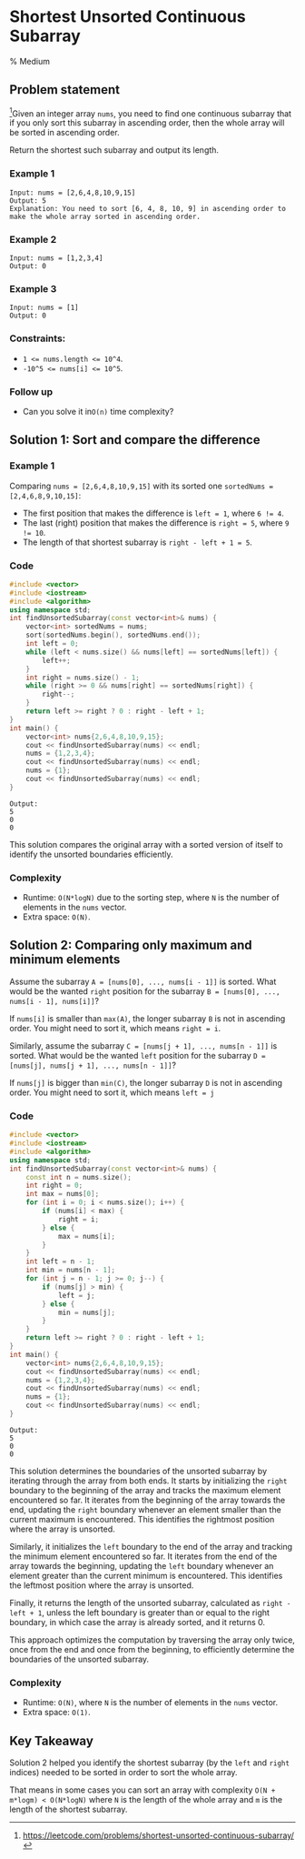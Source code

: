 # Shortest Unsorted Continuous Subarray
% Medium 
## Problem statement

[^url]Given an integer array `nums`, you need to find one continuous subarray that if you only sort this subarray in ascending order, then the whole array will be sorted in ascending order.

Return the shortest such subarray and output its length.

[^url]: https://leetcode.com/problems/shortest-unsorted-continuous-subarray/
### Example 1
```text
Input: nums = [2,6,4,8,10,9,15]
Output: 5
Explanation: You need to sort [6, 4, 8, 10, 9] in ascending order to make the whole array sorted in ascending order.
```

### Example 2
```text
Input: nums = [1,2,3,4]
Output: 0
```

### Example 3
```text
Input: nums = [1]
Output: 0
``` 

### Constraints:

* `1 <= nums.length <= 10^4`.
* `-10^5 <= nums[i] <= 10^5`.

### Follow up
* Can you solve it in`O(n)` time complexity?

## Solution 1: Sort and compare the difference

### Example 1
Comparing `nums = [2,6,4,8,10,9,15]` with its sorted one `sortedNums = [2,4,6,8,9,10,15]`:

- The first position that makes the difference is `left = 1`, where `6 != 4`.
- The last (right) position that makes the difference is `right = 5`, where `9 != 10`.
- The length of that shortest subarray is `right - left + 1 = 5`.

### Code
```cpp
#include <vector>
#include <iostream>
#include <algorithm>
using namespace std;
int findUnsortedSubarray(const vector<int>& nums) {
    vector<int> sortedNums = nums;
    sort(sortedNums.begin(), sortedNums.end());
    int left = 0;
    while (left < nums.size() && nums[left] == sortedNums[left]) {
        left++;
    }
    int right = nums.size() - 1;
    while (right >= 0 && nums[right] == sortedNums[right]) {
        right--;
    }
    return left >= right ? 0 : right - left + 1;
}
int main() {
    vector<int> nums{2,6,4,8,10,9,15};
    cout << findUnsortedSubarray(nums) << endl;
    nums = {1,2,3,4};
    cout << findUnsortedSubarray(nums) << endl;
    nums = {1};
    cout << findUnsortedSubarray(nums) << endl;
}
```
```text
Output:
5
0
0
```

This solution compares the original array with a sorted version of itself to identify the unsorted boundaries efficiently.

### Complexity

* Runtime: `O(N*logN)` due to the sorting step, where `N` is the number of elements in the `nums` vector.
* Extra space: `O(N)`.

## Solution 2: Comparing only maximum and minimum elements

Assume the subarray `A = [nums[0], ..., nums[i - 1]]` is sorted. What would be the wanted `right` position for the subarray `B = [nums[0], ..., nums[i - 1], nums[i]]`? 

If `nums[i]` is smaller than `max(A)`, the longer subarray `B` is not in ascending order. You might need to sort it, which means `right = i`.

Similarly, assume the subarray `C = [nums[j + 1], ..., nums[n - 1]]` is sorted. What would be the wanted `left` position for the subarray `D = [nums[j], nums[j + 1], ..., nums[n - 1]]`?

If `nums[j]` is bigger than `min(C)`, the longer subarray `D` is not in ascending order. You might need to sort it,  which means `left = j`

### Code
```cpp
#include <vector>
#include <iostream>
#include <algorithm>
using namespace std;
int findUnsortedSubarray(const vector<int>& nums) {
    const int n = nums.size();
    int right = 0;
    int max = nums[0];
    for (int i = 0; i < nums.size(); i++) {
        if (nums[i] < max) {
            right = i;
        } else {
            max = nums[i];
        }
    }
    int left = n - 1;
    int min = nums[n - 1];
    for (int j = n - 1; j >= 0; j--) {
        if (nums[j] > min) {
            left = j;
        } else {
            min = nums[j];
        }
    }
    return left >= right ? 0 : right - left + 1;
}
int main() {
    vector<int> nums{2,6,4,8,10,9,15};
    cout << findUnsortedSubarray(nums) << endl;
    nums = {1,2,3,4};
    cout << findUnsortedSubarray(nums) << endl;
    nums = {1};
    cout << findUnsortedSubarray(nums) << endl;
}
```
```text
Output:
5
0
0
```

This solution determines the boundaries of the unsorted subarray by iterating through the array from both ends. It starts by initializing the `right` boundary to the beginning of the array and tracks the maximum element encountered so far. It iterates from the beginning of the array towards the end, updating the `right` boundary whenever an element smaller than the current maximum is encountered. This identifies the rightmost position where the array is unsorted.

Similarly, it initializes the `left` boundary to the end of the array and tracking the minimum element encountered so far. It iterates from the end of the array towards the beginning, updating the `left` boundary whenever an element greater than the current minimum is encountered. This identifies the leftmost position where the array is unsorted.

Finally, it returns the length of the unsorted subarray, calculated as `right - left + 1`, unless the left boundary is greater than or equal to the right boundary, in which case the array is already sorted, and it returns 0.

This approach optimizes the computation by traversing the array only twice, once from the end and once from the beginning, to efficiently determine the boundaries of the unsorted subarray.

### Complexity

* Runtime: `O(N)`, where `N` is the number of elements in the `nums` vector.
* Extra space: `O(1)`.

## Key Takeaway
Solution 2 helped you identify the shortest subarray (by the `left` and `right` indices) needed to be sorted in order to sort the whole array.

That means in some cases you can sort an array with complexity `O(N + m*logm) < O(N*logN)` where `N` is the length of the whole array and `m` is the length of the shortest subarray.


